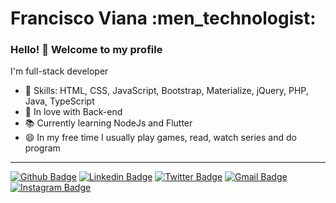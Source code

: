 # Francisco Viana :men_technologist:

### Hello! 👋 Welcome to my profile

I'm full-stack developer

 - 📌 Skills: HTML, CSS, JavaScript, Bootstrap, Materialize, jQuery, PHP, Java, TypeScript
 - 💙 In love with Back-end
 - 📚 Currently learning NodeJs and Flutter
 - 😄 In my free time I usually play games, read, watch series and do program
 ----

[![Github Badge](https://img.shields.io/badge/-francisco1030-000?style=flat-square&logo=Github&logoColor=white&link=https://github.com/Francisco1030)](https://github.com/Francisco1030)
[![Linkedin Badge](https://img.shields.io/badge/-franciscoviana-blue?style=flat-square&logo=Linkedin&logoColor=white&link=https://www.linkedin.com/in/francisco-v-a8858010a/)](https://www.linkedin.com/in/francisco-v-a8858010a/)
[![Twitter Badge](https://img.shields.io/badge/-francisco10302-1ca0f1?style=flat-square&labelColor=1ca0f1&logo=twitter&logoColor=white&link=https://twitter.com/lgdbittencourt)](https://twitter.com/francisco10302)
[![Gmail Badge](https://img.shields.io/badge/-gmail-c14438?style=flat-square&logo=Gmail&logoColor=white&link=mailto:fcoviana1@gmail.com)](mailto:fcoviana1@gmail.com)
[![Instagram Badge](https://img.shields.io/badge/-@_fco.viana-C13584?style=flat-square&labelColor=C13584&logo=instagram&logoColor=white&link=https://www.instagram.com/_fco.viana/)](https://www.instagram.com/_fco.viana/)
